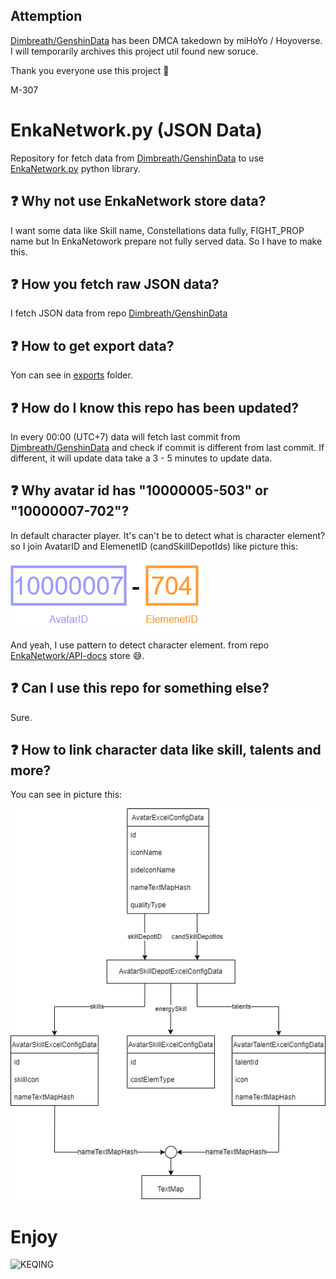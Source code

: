 ## Attemption
[Dimbreath/GenshinData](https://github.com/Dimbreath/GenshinData) has been DMCA takedown by miHoYo / Hoyoverse. I will temporarily archives this project util found new soruce. 

Thank you everyone use this project 🙏

M-307

# EnkaNetwork.py (JSON Data)
Repository for fetch data from [Dimbreath/GenshinData](https://github.com/Dimbreath/GenshinData) to use [EnkaNetwork.py](https://github.com/mrwan200/EnkaNetwork.py) python library.

## ❓ Why not use EnkaNetwork store data?
I want some data like Skill name, Constellations data fully, FIGHT_PROP name but In EnkaNetowork prepare not fully served data. So I have to make this.

## ❓ How you fetch raw JSON data?
I fetch JSON data from repo [Dimbreath/GenshinData](https://github.com/Dimbreath/GenshinData)

## ❓ How to get export data?
Yon can see in [exports](./exports/) folder.

## ❓ How do I know this repo has been updated?
In every 00:00 (UTC+7) data will fetch last commit from [Dimbreath/GenshinData](https://github.com/Dimbreath/GenshinData) 
and check if commit is different from last commit. If different, it will update data take a 3 - 5 minutes to update data.

## ❓ Why avatar id has "10000005-503" or "10000007-702"?
In default character player. It's can't be to detect what is character element? so I join AvatarID and ElemenetID (candSkillDepotIds) like picture this:

![ID-ELEMENTS](./ID_ELMENTS.png)

And yeah, I use pattern to detect character element. from repo [EnkaNetwork/API-docs](https://github.com/EnkaNetwork/API-docs) store 😅.

## ❓ Can I use this repo for something else?
Sure.

## ❓ How to link character data like skill, talents and more?
You can see in picture this:

![LINKING CHARACTER](./CHARACTERS.png)

# Enjoy
![KEQING](https://c.tenor.com/6pJ6hH78tq8AAAAM/smol-keqing-what.gif)